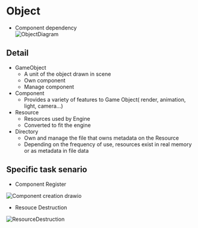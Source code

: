 # Object

- Component dependency     
![ObjectDiagram](https://github.com/nupnup-hub/JinEngine/assets/59456231/a92badc9-d3cb-42cb-89f8-b5afb1b0c7ee)
 
## Detail 
- GameObject
  - A unit of the object drawn in scene
  - Own component
  - Manage component
- Component
  - Provides a variety of features to Game Object( render, animation, light, camera...)
- Resource
  - Resources used by Engine
  - Converted to fit the engine
- Directory
  - Own and manage the file that owns metadata on the Resource
  - Depending on the frequency of use, resources exist in real memory or as metadata in file data

## Specific task senario
- Component Register

![Component creation drawio](https://github.com/nupnup-hub/JinEngine/assets/59456231/59a06155-cd32-45da-9da0-5d960169643f)
    
- Resouce Destruction

 ![ResourceDestruction](https://github.com/nupnup-hub/JinEngine/assets/59456231/82c74c15-3855-4a07-8b7b-e2776c82af09)



  

